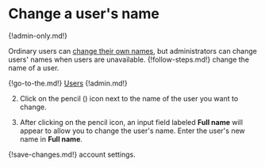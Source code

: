 # Change a user's name

{!admin-only.md!}

Ordinary users can [change their own names](/help/change-your-name), but
administrators can change users' names when users are
unavailable. {!follow-steps.md!} change the name of a user.

{!go-to-the.md!} [Users](/#organization/user-list-admin)
{!admin.md!}

2. Click on the pencil (<i class="fa fa-pencil" aria-hidden="true"></i>)
icon next to the name of the user you want to change.

3. After clicking on the pencil icon, an input field labeled **Full name** will
appear to allow you to change the user's name. Enter the user's new name in
**Full name**.

{!save-changes.md!} account settings.
